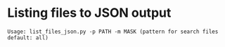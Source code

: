 # Listing files to JSON output
`Usage: list_files_json.py -p PATH -m MASK (pattern for search files default: all)`
